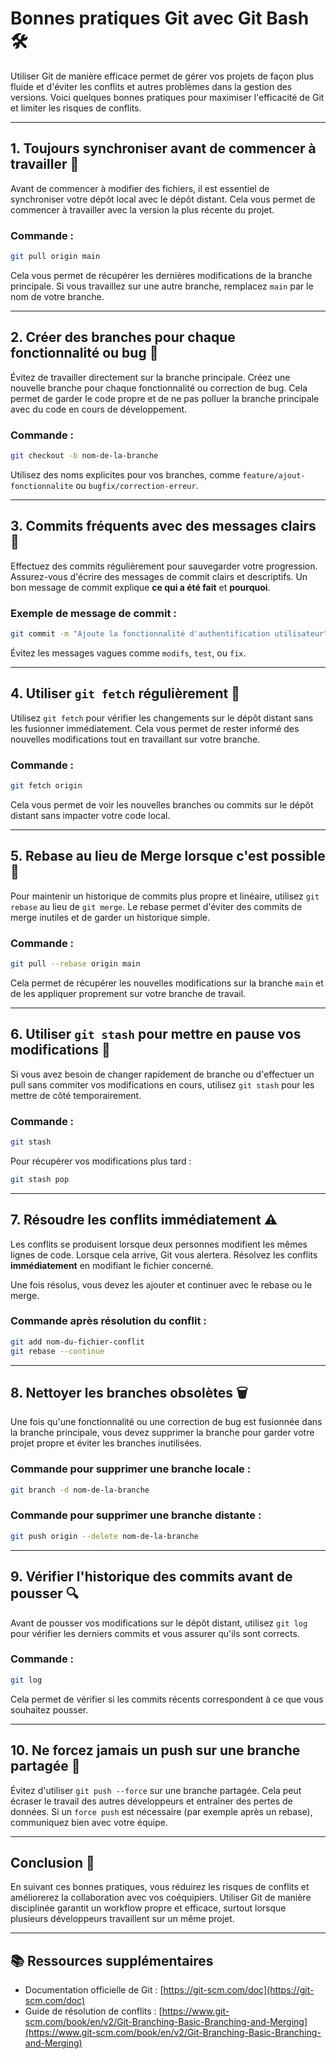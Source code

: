 
# Bonnes pratiques Git avec Git Bash 🛠️

Utiliser Git de manière efficace permet de gérer vos projets de façon plus fluide et d'éviter les conflits et autres problèmes dans la gestion des versions. Voici quelques bonnes pratiques pour maximiser l'efficacité de Git et limiter les risques de conflits.

---

## 1. **Toujours synchroniser avant de commencer à travailler** 🔄

Avant de commencer à modifier des fichiers, il est essentiel de synchroniser votre dépôt local avec le dépôt distant. Cela vous permet de commencer à travailler avec la version la plus récente du projet.

### Commande :
```bash
git pull origin main
```

Cela vous permet de récupérer les dernières modifications de la branche principale. Si vous travaillez sur une autre branche, remplacez `main` par le nom de votre branche.

---

## 2. **Créer des branches pour chaque fonctionnalité ou bug** 🌿

Évitez de travailler directement sur la branche principale. Créez une nouvelle branche pour chaque fonctionnalité ou correction de bug. Cela permet de garder le code propre et de ne pas polluer la branche principale avec du code en cours de développement.

### Commande :
```bash
git checkout -b nom-de-la-branche
```

Utilisez des noms explicites pour vos branches, comme `feature/ajout-fonctionnalite` ou `bugfix/correction-erreur`.

---

## 3. **Commits fréquents avec des messages clairs** 📝

Effectuez des commits régulièrement pour sauvegarder votre progression. Assurez-vous d'écrire des messages de commit clairs et descriptifs. Un bon message de commit explique **ce qui a été fait** et **pourquoi**.

### Exemple de message de commit :
```bash
git commit -m "Ajoute la fonctionnalité d'authentification utilisateur"
```

Évitez les messages vagues comme `modifs`, `test`, ou `fix`.

---

## 4. **Utiliser `git fetch` régulièrement** 🚧

Utilisez `git fetch` pour vérifier les changements sur le dépôt distant sans les fusionner immédiatement. Cela vous permet de rester informé des nouvelles modifications tout en travaillant sur votre branche.

### Commande :
```bash
git fetch origin
```

Cela vous permet de voir les nouvelles branches ou commits sur le dépôt distant sans impacter votre code local.

---

## 5. **Rebase au lieu de Merge lorsque c'est possible** 🔄

Pour maintenir un historique de commits plus propre et linéaire, utilisez `git rebase` au lieu de `git merge`. Le rebase permet d'éviter des commits de merge inutiles et de garder un historique simple.

### Commande :
```bash
git pull --rebase origin main
```

Cela permet de récupérer les nouvelles modifications sur la branche `main` et de les appliquer proprement sur votre branche de travail.

---

## 6. **Utiliser `git stash` pour mettre en pause vos modifications** 💼

Si vous avez besoin de changer rapidement de branche ou d'effectuer un pull sans commiter vos modifications en cours, utilisez `git stash` pour les mettre de côté temporairement.

### Commande :
```bash
git stash
```

Pour récupérer vos modifications plus tard :
```bash
git stash pop
```

---

## 7. **Résoudre les conflits immédiatement** ⚠️

Les conflits se produisent lorsque deux personnes modifient les mêmes lignes de code. Lorsque cela arrive, Git vous alertera. Résolvez les conflits **immédiatement** en modifiant le fichier concerné.

Une fois résolus, vous devez les ajouter et continuer avec le rebase ou le merge.

### Commande après résolution du conflit :
```bash
git add nom-du-fichier-conflit
git rebase --continue
```

---

## 8. **Nettoyer les branches obsolètes** 🗑️

Une fois qu'une fonctionnalité ou une correction de bug est fusionnée dans la branche principale, vous devez supprimer la branche pour garder votre projet propre et éviter les branches inutilisées.

### Commande pour supprimer une branche locale :
```bash
git branch -d nom-de-la-branche
```

### Commande pour supprimer une branche distante :
```bash
git push origin --delete nom-de-la-branche
```

---

## 9. **Vérifier l'historique des commits avant de pousser** 🔍

Avant de pousser vos modifications sur le dépôt distant, utilisez `git log` pour vérifier les derniers commits et vous assurer qu'ils sont corrects.

### Commande :
```bash
git log
```

Cela permet de vérifier si les commits récents correspondent à ce que vous souhaitez pousser.

---

## 10. **Ne forcez jamais un push sur une branche partagée** 🚫

Évitez d'utiliser `git push --force` sur une branche partagée. Cela peut écraser le travail des autres développeurs et entraîner des pertes de données. Si un `force push` est nécessaire (par exemple après un rebase), communiquez bien avec votre équipe.

---

## Conclusion 🎯

En suivant ces bonnes pratiques, vous réduirez les risques de conflits et améliorerez la collaboration avec vos coéquipiers. Utiliser Git de manière disciplinée garantit un workflow propre et efficace, surtout lorsque plusieurs développeurs travaillent sur un même projet.

---

## 📚 Ressources supplémentaires
- Documentation officielle de Git : [https://git-scm.com/doc](https://git-scm.com/doc)
- Guide de résolution de conflits : [https://www.git-scm.com/book/en/v2/Git-Branching-Basic-Branching-and-Merging](https://www.git-scm.com/book/en/v2/Git-Branching-Basic-Branching-and-Merging)